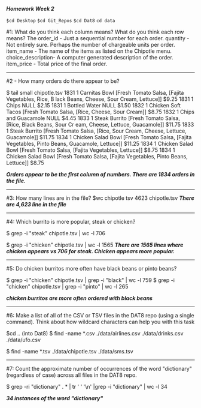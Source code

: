 ***Homework Week 2***

`$cd Desktop`
`$cd Git_Repos`
`$cd Dat8`
`cd data`

#1: What do you think each column means? What do you think each row means?
The order_id - Just a sequential number for each order.
quantity - Not entirely sure.  Perhaps the number of chargeable units per order.
item_name - The name of the items as listed on the Chipotle menu.
choice_description- A computer generated description of the order.
item_price - Total price of the final order.

-------------------------------------------------------------------------------------

#2 - How many orders do there appear to be?

$ tail small chipotle.tsv
1831    1       Carnitas Bowl   [Fresh Tomato Salsa, [Fajita Vegetables, Rice, B
lack Beans, Cheese, Sour Cream, Lettuce]]       $9.25
1831    1       Chips   NULL    $2.15
1831    1       Bottled Water   NULL    $1.50
1832    1       Chicken Soft Tacos      [Fresh Tomato Salsa, [Rice, Cheese, Sour
 Cream]]        $8.75
1832    1       Chips and Guacamole     NULL    $4.45
1833    1       Steak Burrito   [Fresh Tomato Salsa, [Rice, Black Beans, Sour Cr
eam, Cheese, Lettuce, Guacamole]]       $11.75
1833    1       Steak Burrito   [Fresh Tomato Salsa, [Rice, Sour Cream, Cheese,
Lettuce, Guacamole]]    $11.75
1834    1       Chicken Salad Bowl      [Fresh Tomato Salsa, [Fajita Vegetables,
 Pinto Beans, Guacamole, Lettuce]]      $11.25
1834    1       Chicken Salad Bowl      [Fresh Tomato Salsa, [Fajita Vegetables,
 Lettuce]]      $8.75
1834    1       Chicken Salad Bowl      [Fresh Tomato Salsa, [Fajita Vegetables,
 Pinto Beans, Lettuce]] $8.75

***Orders appear to be the first column of numbers. There are 1834 orders in the file.***

-------------------------------------------------------------------------------------

#3: How many lines are in the file?
$wc chipotle tsv
	4623 chipotle.tsv
***There are 4,623 line in the file***

-------------------------------------------------------------------------------------

#4: Which burrito is more popular, steak or chicken?

$ grep -i "steak" chipotle.tsv | wc -l
    706

$ grep -i "chicken" chipotle.tsv | wc -l
   1565
***There are 1565 lines where chicken appears vs 706 for steak. Chicken appears more popular.***

-------------------------------------------------------------------------------------

#5: Do chicken burritos more often have black beans or pinto beans?

$ grep -i "chicken" chipotle.tsv | grep -i "black" | wc -l
    759
$ grep -i "chicken" chipotle.tsv | grep -i "pinto" | wc -l
    265

***chicken burritos are more often ordered with black beans***

-------------------------------------------------------------------------------------

#6: Make a list of all of the CSV or TSV files in the DAT8 repo (using a single command). Think about how wildcard characters can help you with this task

$cd .. (into Dat8)
$ find -name *.csv
./data/airlines.csv
./data/drinks.csv
./data/ufo.csv

$ find -name *.tsv
./data/chipotle.tsv
./data/sms.tsv

-------------------------------------------------------------------------------------

#7: Count the approximate number of occurrences of the word "dictionary" (regardless of case) across all files in the DAT8 repo.

$ grep -ri "dictionary" . * | tr ' ' '\n' |grep -i "dictionary" | wc -l
     34

***34 instances of the word "dictionary"***




